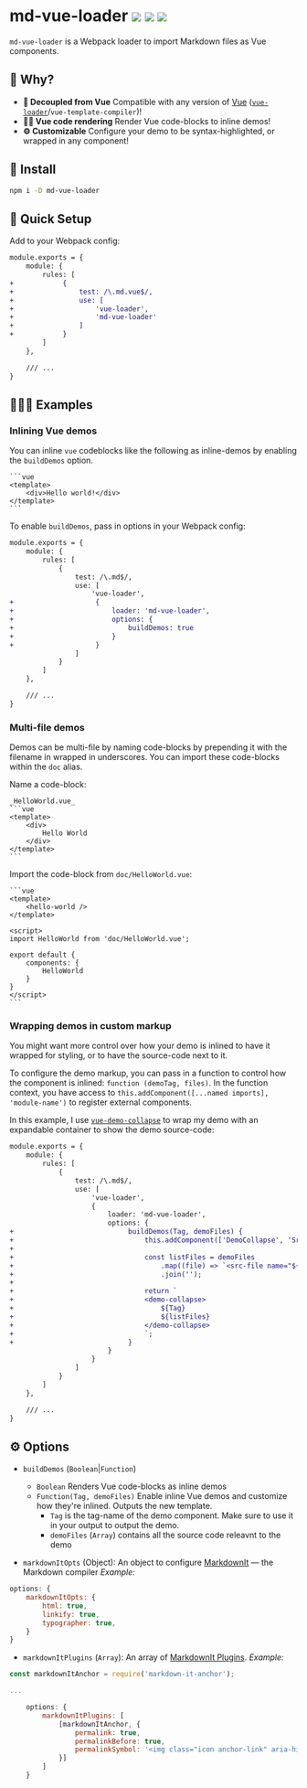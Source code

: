 # md-vue-loader <a href="https://npm.im/md-vue-loader"><img src="https://badgen.net/npm/v/md-vue-loader"></a> <a href="https://npm.im/md-vue-loader"><img src="https://badgen.net/npm/dm/md-vue-loader"></a> <a href="https://packagephobia.now.sh/result?p=md-vue-loader"><img src="https://packagephobia.now.sh/badge?p=md-vue-loader"></a>

`md-vue-loader` is a Webpack loader to import Markdown files as Vue components.

## :raising_hand: Why?
- **🙌  Decoupled from Vue** Compatible with any version of [Vue](https://github.com/vuejs/vue) ([`vue-loader`](https://vue-loader.vuejs.org)/`vue-template-compiler`)!
- **👩‍🎨  Vue code rendering** Render Vue code-blocks to inline demos!
- **⚙️  Customizable** Configure your demo to be syntax-highlighted, or wrapped in any component!

## :rocket: Install
```bash
npm i -D md-vue-loader
```

## 🚦 Quick Setup
Add to your Webpack config:

```diff
module.exports = {
    module: {
        rules: [
+            {
+                test: /\.md.vue$/,
+                use: [
+                    'vue-loader',
+                    'md-vue-loader'
+                ]
+            }
        ]
    },

    /// ...
}
```

## 👨🏻‍🏫 Examples

### Inlining Vue demos
You can inline `vue` codeblocks like the following as inline-demos by enabling the `buildDemos` option.

````
```vue
<template>
    <div>Hello world!</div>
</template>
```
````

To enable `buildDemos`, pass in options in your Webpack config:

```diff
module.exports = {
    module: {
        rules: [
            {
                test: /\.md$/,
                use: [
                    'vue-loader',
+                    {
+                        loader: 'md-vue-loader',
+                        options: {
+                            buildDemos: true
+                        }
+                    }
                ]
            }
        ]
    },

    /// ...
}
```

### Multi-file demos
Demos can be multi-file by naming code-blocks by prepending it with the filename in wrapped in underscores. You can import these code-blocks within the `doc` alias.

Name a code-block:
````
_HelloWorld.vue_
```vue
<template>
    <div>
        Hello World
    </div>
</template>
```
````

Import the code-block from `doc/HelloWorld.vue`:
````
```vue
<template>
    <hello-world />
</template>

<script>
import HelloWorld from 'doc/HelloWorld.vue';

export default {
    components: {
        HelloWorld
    }
}
</script>
```
````

### Wrapping demos in custom markup
You might want more control over how your demo is inlined to have it wrapped for styling, or to have the source-code next to it.

To configure the demo markup, you can pass in a function to control how the component is inlined: `function (demoTag, files)`. In the function context, you have access to `this.addComponent([...named imports], 'module-name')` to register external components.

In this example, I use [`vue-demo-collapse`](https://www.npmjs.com/package/vue-demo-collapse) to wrap my demo with an expandable container to show the demo source-code:

```diff
module.exports = {
    module: {
        rules: [
            {
                test: /\.md$/,
                use: [
                    'vue-loader',
                    {
                        loader: 'md-vue-loader',
                        options: {
+                            buildDemos(Tag, demoFiles) {
+                                this.addComponent(['DemoCollapse', 'SrcFile'], 'vue-demo-collapse');
+
+                                const listFiles = demoFiles
+                                    .map((file) => `<src-file name="${file.name || ''}" language="html"><template v-pre>${ent.encode(file.content)}</template></src-file>`)
+                                    .join('');
+
+                                return `
+                                <demo-collapse>
+                                    ${Tag}
+                                    ${listFiles}
+                                </demo-collapse>
+                                `;
+                            }
                        }
                    }
                ]
            }
        ]
    },

    /// ...
}
```

## ⚙️ Options

- `buildDemos` (`Boolean`|`Function`)
  - `Boolean` Renders Vue code-blocks as inline demos
  - `Function(Tag, demoFiles)` Enable inline Vue demos and customize how they're inlined. Outputs the new template.
    - `Tag` is the tag-name of the demo component. Make sure to use it in your output to output the demo.
    - `demoFiles` (`Array`) contains all the source code releavnt to the demo

- `markdownItOpts` (Object): An object to configure [MarkdownIt](https://www.npmjs.com/package/markdown-it) — the Markdown compiler
_Example:_
```js
options: {
    markdownItOpts: {
        html: true,
        linkify: true,
        typographer: true,
    }
}
```

- `markdownItPlugins` (`Array`): An array of [MarkdownIt Plugins](https://www.npmjs.com/search?q=keywords:markdown-it-plugin).
_Example:_
```js
const markdownItAnchor = require('markdown-it-anchor');

...

    options: {
        markdownItPlugins: [
            [markdownItAnchor, {
                permalink: true,
                permalinkBefore: true,
                permalinkSymbol: '<img class="icon anchor-link" aria-hidden="true" src="../../assets/md-anchor-link.svg">'
            }]
        ]
    }
```


